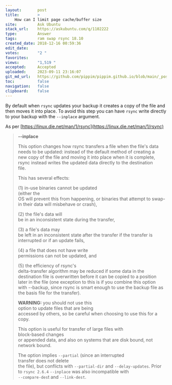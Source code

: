 ```yaml
---
layout:       post
title:        >
    How can I limit page cache/buffer size
site:         Ask Ubuntu
stack_url:    https://askubuntu.com/q/1102222
type:         Answer
tags:         ram swap rsync 18.10
created_date: 2018-12-16 00:59:36
edit_date:    
votes:        "2 "
favorites:    
views:        "1,519 "
accepted:     Accepted
uploaded:     2023-09-11 23:16:07
git_md_url:   https://github.com/pippim/pippim.github.io/blob/main/_posts/2018/2018-12-16-How-can-I-limit-page-cache_buffer-size.md
toc:          false
navigation:   false
clipboard:    false
---
```


By default when `rsync` updates your backup it creates a copy of the file and then moves it into place. To avoid this step you can have `rsync` write directly to your backup with the `--inplace` argument.

As per [https://linux.die.net/man/1/rsync](https://linux.die.net/man/1/rsync)

> **--inplace**  
>  
> This option changes how rsync transfers a file when the file's data needs to be updated: instead of the default method of creating a  
> new copy of the file and moving it into place when it is complete,  
> rsync instead writes the updated data directly to the destination  
> file.  
>  
> This has several effects:  
>   
> (1) in-use binaries cannot be updated  
> (either the  
>     OS will prevent this from happening, or binaries that attempt to swap-in their data will misbehave or crash),   
>   
> (2) the file's data will  
> be in an inconsistent state during the transfer,   
>   
> (3) a file's data may  
> be left in an inconsistent state after the transfer if the transfer is  
> interrupted or if an update fails,   
>   
> (4) a file that does not have write  
> permissions can not be updated, and   
>   
> (5) the efficiency of rsync's  
> delta-transfer algorithm may be reduced if some data in the  
> destination file is overwritten before it can be copied to a position  
> later in the file (one exception to this is if you combine this option  
> with --backup, since rsync is smart enough to use the backup file as  
> the basis file for the transfer).  
>  
> **WARNING:** you should not use this  
> option to update files that are being  
>     accessed by others, so be careful when choosing to use this for a copy.   
>  
> This option is useful for transfer of large files with  
> block-based changes  
>     or appended data, and also on systems that are disk bound, not network bound.  
>  
> The option implies `--partial` (since an interrupted  
> transfer does not delete  
>     the file), but conflicts with `--partial-dir` and `--delay-updates`. Prior to `rsync 2.6.4` `--inplace` was also incompatible with  
> `--compare-des`t and `--link-dest`.  

